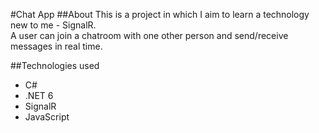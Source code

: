 #Chat App
##About
This is a project in which I aim to learn a technology new to me - SignalR.  
A user can join a chatroom with one other person and send/receive messages in real time.

##Technologies used
- C#
- .NET 6
- SignalR
- JavaScript